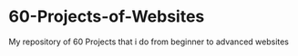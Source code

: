 # 60-Projects-of-Websites
My repository of 60 Projects that i do from beginner to advanced websites
